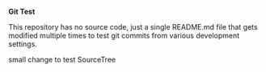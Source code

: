 **Git Test**

This repository has no source code, just a single README.md file that gets modified multiple times to test git commits from various development settings.

small change to test SourceTree